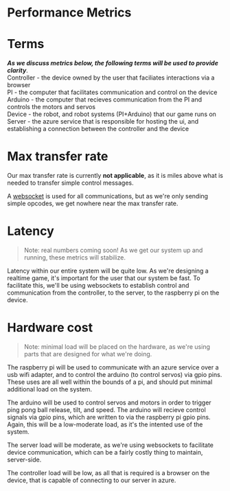 Performance Metrics
===================

# Terms
_**As we discuss metrics below, the following terms will be used to provide clarity**_.  
Controller - the device owned by the user that faciliates interactions via a browser  
PI - the computer that facilitates communication and control on the device  
Arduino - the computer that recieves communication from the PI and controls the motors and servos  
Device - the robot, and robot systems (PI+Arduino) that our game runs on  
Server - the azure service that is responsible for hosting the ui, and establishing a connection between the controller and the device

# Max transfer rate

Our max transfer rate is currently __not applicable__, as it is miles above what is needed to
transfer simple control messages.  

A [websocket](http://www.html5rocks.com/en/tutorials/websockets/basics/) is used
for all communications, but as we're only sending simple opcodes, we get nowhere near the max transfer rate.

# Latency

> Note: real numbers coming soon! As we get our system up and running, these metrics will stabilize.

Latency within our entire system will be quite low. As we're designing a realtime
game, it's important for the user that our system be fast. To facilitate this, we'll
be using websockets to establish control and communication from the controller,
to the server, to the raspberry pi on the device.

# Hardware cost

> Note: minimal load will be placed on the hardware, as we're using parts that are designed for what we're doing.  

The raspberry pi will be used to communicate with an azure
service over a usb wifi adapter, and to control the arduino (to control servos)
via gpio pins. These uses are all well within the bounds of a pi, and should
put minimal additional load on the system.

The arduino will be used to control servos and motors in order to trigger
ping pong ball release, tilt, and speed. The arduino will recieve control
signals via gpio pins, which are written to via the raspberry pi gpio pins.
Again, this will be a low-moderate load, as it's the intented use of the system.

The server load will be moderate, as we're using websockets to facilitate
device communication, which can be a fairly costly thing to maintain, server-side.

The controller load will be low, as all that is required is a browser on the device,
that is capable of connecting to our server in azure.